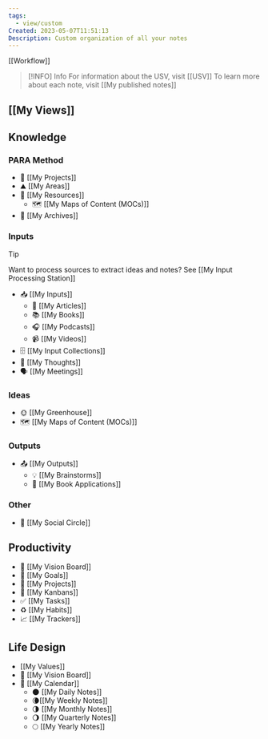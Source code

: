 ```yaml
---
tags:
  - view/custom
Created: 2023-05-07T11:51:13
Description: Custom organization of all your notes
---
```

[[Workflow]]
> [!INFO] Info
> For information about the USV, visit [[USV]]
> To learn more about each note, visit [[My published notes]]

## [[My Views]]

## Knowledge
### PARA Method
- 🚧 [[My Projects]]
- ⛰ [[My Areas]]
- 📝 [[My Resources]]
	- 🗺️ [[My Maps of Content (MOCs)]]
- 📁 [[My Archives]]
### Inputs

> [!TIP] 
> Want to process sources to extract ideas and notes? See [[My Input Processing Station]]

- 📥 [[My Inputs]]
	- 📰 [[My Articles]]
	- 📚 [[My Books]]
	- 🎧 [[My Podcasts]]
	- 📹 [[My Videos]]
- 🗄️ [[My Input Collections]]
- 💭 [[My Thoughts]]
- 🗣 [[My Meetings]]
### Ideas
- 🌞 [[My Greenhouse]]
- 🗺️ [[My Maps of Content (MOCs)]]
### Outputs
- 📤 [[My Outputs]]
	- 💡 [[My Brainstorms]]
	- 📖  [[My Book Applications]]
### Other
- 👤 [[My Social Circle]]
## Productivity
- 🌟 [[My Vision Board]]
- 🎯 [[My Goals]]
- 🚧 [[My Projects]]
- 📌 [[My Kanbans]]
- ✅ [[My Tasks]]
- ♻️ [[My Habits]]
- 📈 [[My Trackers]]
## Life Design
- [[My Values]]
- 🌟 [[My Vision Board]]
- 📅 [[My Calendar]]
	- 🌑 [[My Daily Notes]]
	- 🌘[[My Weekly Notes]]
	- 🌗 [[My Monthly Notes]]
	- 🌖 [[My Quarterly Notes]]
	- 🌕 [[My Yearly Notes]]